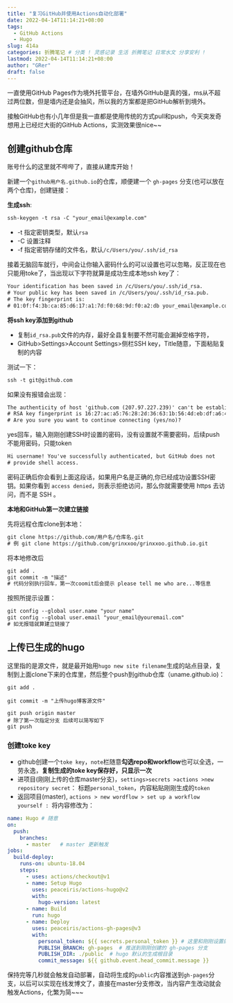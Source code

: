 ```yaml
---
title: "复习GitHub并使用Actions自动化部署"
date: 2022-04-14T11:14:21+08:00
tags:
  - GitHub Actions
  - Hugo
slug: 414a
categories: 折腾笔记 # 分类 ! 灵感记录 生活 折腾笔记 日常水文 分享安利 !
lastmod: 2022-04-14T11:14:21+08:00
author: "GRer"
draft: false
---
```


一直使用GitHub Pages作为境外托管平台，在墙外GitHub是真的强，ms从不超过两位数，但是墙内还是会抽风，所以我的方案都是把GitHub解析到境外。

接触GitHub也有小几年但是我一直都是使用传统的方式pull和push，今天突发奇想用上已经烂大街的GitHub Actions，实测效果很nice~~

## 创建github仓库

账号什么的这里就不哔哔了，直接从建库开始！

新建一个`github用户名.github.io`的仓库，顺便建一个 `gh-pages` 分支(也可以放在两个仓库)，创建链接：

**生成ssh**:

```html
ssh-keygen -t rsa -C "your_email@example.com"
```

- -t 指定密钥类型，默认`rsa`
- -C 设置注释
- -f 指定密钥存储的文件名，默认`/c/Users/you/.ssh/id_rsa`

接着无脑回车就行，中间会让你输入密码什么的可以设置也可以忽略，反正现在也只能用toke了，当出现以下字符就算是成功生成本地ssh key了：

```html
Your identification has been saved in /c/Users/you/.ssh/id_rsa.
# Your public key has been saved in /c/Users/you/.ssh/id_rsa.pub.
# The key fingerprint is:
# 01:0f:f4:3b:ca:85:d6:17:a1:7d:f0:68:9d:f0:a2:db your_email@example.com
```

**将ssh key添加到github**

- 复制`id_rsa.pub`文件的内存，最好全县复制要不然可能会漏掉空格字符，
- GitHub>Settings>Account Settings>侧栏SSH key，Title随意，下面粘贴复制的内容

测试一下：

```html
ssh -t git@github.com
```

如果没有报错会出现：

```html
The authenticity of host 'github.com (207.97.227.239)' can't be established.
# RSA key fingerprint is 16:27:ac:a5:76:28:2d:36:63:1b:56:4d:eb:df:a6:48.
# Are you sure you want to continue connecting (yes/no)?
```

yes回车，输入刚刚创建SSH时设置的密码，没有设置就不需要密码，后续push不能用密码，只能token

```html
Hi username! You've successfully authenticated, but GitHub does not
# provide shell access.
```

密码正确后你会看到上面这段话，如果用户名是正确的,你已经成功设置SSH密钥。如果你看到 `access denied`，则表示拒绝访问，那么你就需要使用 https 去访问，而不是 SSH 。

**本地和GitHub第一次建立链接**

先将远程仓库clone到本地：

```html
git clone https://github.com/用户名/仓库名.git
# 例 git clone https://github.com/grinxxoo/grinxxoo.github.io.git
```

将本地修改后

``` html
git add .
git commit -m "描述"
# 代码分别执行回车，第一次coomit后会提示 please tell me who are...等信息
```

按照所提示设置：

```html
git config --global user.name "your name"
git config --global user.email "your_email@youremail.com"
# 如无报错就算建立链接了
```



## 上传已生成的hugo

这里指的是源文件，就是最开始用`hugo new site filename`生成的站点目录，复制到上面clone下来的仓库里，然后整个push到github仓库（uname.github.io)：

```
git add .
```

```
git commit -m "上传hugo博客源文件"
```

```
git push origin master
# 除了第一次指定分支 后续可以简写如下
git push
```

### 创建toke key

- github创建一个`toke key`，`note`栏随意**勾选repo和workflow**也可以全选，一劳永逸，**复制生成的toke key保存好，只显示一次**
- 进项目(刚刚上传的仓库master分支)，`settings>secrets >actions >new repository secret`： 标题`personal_token`，内容粘贴刚刚生成的`token`
- 返回项目(master), `actions > new wordflow > set up a workflow yourself : `将内容修改为：

```yaml
name: Hugo # 随意
on:
  push:
    branches:
      - master   # master 更新触发
jobs:
  build-deploy:
    runs-on: ubuntu-18.04
    steps:
      - uses: actions/checkout@v1
      - name: Setup Hugo
        uses: peaceiris/actions-hugo@v2
        with:
          hugo-version: latest
      - name: Build 
        run: hugo
      - name: Deploy
        uses: peaceiris/actions-gh-pages@v3
        with:
          personal_token: ${{ secrets.personal_token }} # 这里和刚刚设置的token相呼应，可以改但是两处要保持一样
          PUBLISH_BRANCH: gh-pages  # 推送到刚刚创建的 gh-pages 分支
          PUBLISH_DIR: ./public  # hugo 默认的生成根目录
          commit_message: ${{ github.event.head_commit.message }}
```

保持完等几秒就会触发自动部署，自动将生成的`public`内容推送到`gh-pages`分支，以后可以实现在线发博文了，直接在master分支修改，当内容产生改动就会触发Actions，化繁为简~~~
